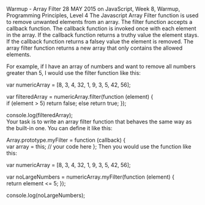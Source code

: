 Warmup - Array Filter
28 MAY 2015 on JavaScript, Week 8, Warmup, Programming Principles, Level 4
The Javascript Array Filter function is used to remove unwanted elements from an array. The filter function accepts a callback function. The callback function is invoked once with each element in the array. If the callback function returns a truthy value the element stays. If the callback function returns a falsey value the element is removed. The array filter function returns a new array that only contains the allowed elements.

For example, if I have an array of numbers and want to remove all numbers greater than 5, I would use the filter function like this:

var numericArray = [8, 3, 4, 32, 1, 9, 3, 5, 42, 56];

var filteredArray = numericArray.filter(function (element) {  
  if (element > 5)
    return false;
  else
    return true;
});

console.log(filteredArray);  
Your task is to write an array filter function that behaves the same way as the built-in one. You can define it like this:

Array.prototype.myFilter = function (callback) {  
  var array = this;
  // your code here
};
Then you would use the function like this:

var numericArray = [8, 3, 4, 32, 1, 9, 3, 5, 42, 56];

var noLargeNumbers =  numericArray.myFilter(function (element) {  
  return element <= 5;
});

console.log(noLargeNumbers);  
